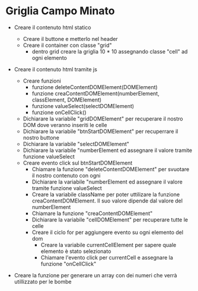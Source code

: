 # Griglia Campo Minato

- Creare il contenuto html statico
    - Creare il buttone e metterlo nel header
    - Creare il container con classe "grid"
        - dentro grid creare la griglia 10 * 10 assegnando classe "cell" ad ogni elemento 

- Creare il contenuto html tramite js
    - Creare funzioni
        - funzione deleteContentDOMElement(DOMElement)
        - funzione creaContentDOMElement(numberElement, classElement, DOMElement)
        - funzione valueSelect(selectDOMElement)
        - funzione onCellClick()
    - Dichiarare la variabile "gridDOMElement" per recuperare il nostro DOM dove veranno inseriti le celle
    - Dichiarare la variabile "btnStartDOMElement" per recuperrare il nostro buttone
    - Dichiarare la variabile "selectDOMElement"
    - Dichiarare la variabile "numberElement ed assegnare il valore tramite funzione valueSelect
    - Creare evento click sul btnStartDOMElement   
        - Chiamare la funzione "deleteContentDOMElement" per svuotare il nostro contenuto con ogni 
        - Dichiarare la variabile "numberElement ed assegnare il valore tramite funzione valueSelect
        - Creare la variabile className per poter uttilizare la funzione creaContentDOMElement. Il suo valore dipende dal valore del numberElement
        - Chiamare la funzione "creaContentDOMElement"
        - Dichiarare la variabile "cellDOMElement" per recuperare tutte le celle
        - Creare il ciclo for per aggiungere evento su ogni elemento del dom
            - Creare la variabile currentCellElement per sapere quale elemento è stato selezionato
            - Chiamare l'evento click per currentCell e assegnare la funzione "onCellClick"
- Creare la funzione per generare un array con dei numeri che verrà utillizzato per le bombe
